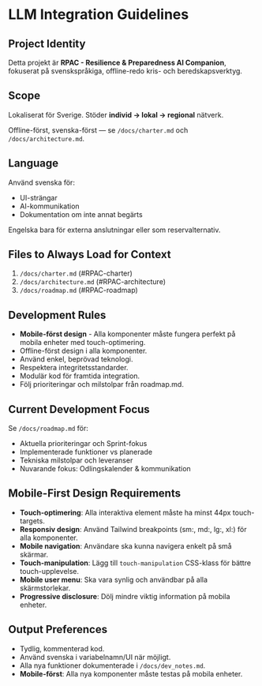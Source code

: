 # LLM Integration Guidelines

## Project Identity

Detta projekt är **RPAC - Resilience & Preparedness AI Companion**, fokuserat på svenskspråkiga, offline-redo kris- och beredskapsverktyg.

## Scope

Lokaliserat för Sverige. Stöder **individ → lokal → regional** nätverk.

Offline-först, svenska-först — se `/docs/charter.md` och `/docs/architecture.md`.

## Language

Använd svenska för:

- UI-strängar
- AI-kommunikation
- Dokumentation om inte annat begärts

Engelska bara för externa anslutningar eller som reservalternativ.

## Files to Always Load for Context

1. `/docs/charter.md` (#RPAC-charter)
2. `/docs/architecture.md` (#RPAC-architecture)
3. `/docs/roadmap.md` (#RPAC-roadmap)

## Development Rules

- **Mobile-först design** - Alla komponenter måste fungera perfekt på mobila enheter med touch-optimering.
- Offline-först design i alla komponenter.
- Använd enkel, beprövad teknologi.
- Respektera integritetsstandarder.
- Modulär kod för framtida integration.
- Följ prioriteringar och milstolpar från roadmap.md.

## Current Development Focus

Se `/docs/roadmap.md` för:
- Aktuella prioriteringar och Sprint-fokus
- Implementerade funktioner vs planerade
- Tekniska milstolpar och leveranser
- Nuvarande fokus: Odlingskalender & kommunikation

## Mobile-First Design Requirements

- **Touch-optimering**: Alla interaktiva element måste ha minst 44px touch-targets.
- **Responsiv design**: Använd Tailwind breakpoints (sm:, md:, lg:, xl:) för alla komponenter.
- **Mobile navigation**: Användare ska kunna navigera enkelt på små skärmar.
- **Touch-manipulation**: Lägg till `touch-manipulation` CSS-klass för bättre touch-upplevelse.
- **Mobile user menu**: Ska vara synlig och användbar på alla skärmstorlekar.
- **Progressive disclosure**: Dölj mindre viktig information på mobila enheter.

## Output Preferences

- Tydlig, kommenterad kod.
- Använd svenska i variabelnamn/UI när möjligt.
- Alla nya funktioner dokumenterade i `/docs/dev_notes.md`.
- **Mobile-först**: Alla nya komponenter måste testas på mobila enheter.